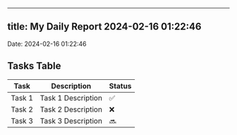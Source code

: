 
---
title: My Daily Report 2024-02-16 01:22:46
---

Date: 2024-02-16 01:22:46

## Tasks Table

| Task | Description | Status |
|------|-------------|--------|
| Task 1 | Task 1 Description | ✅ |
| Task 2 | Task 2 Description | ❌ |
| Task 3 | Task 3 Description | 🔜 |
